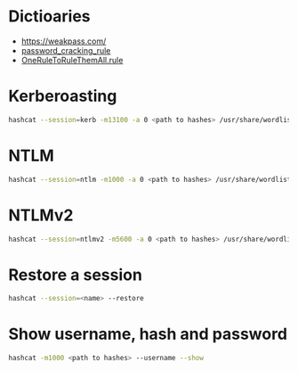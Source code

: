 # Dictioaries
- https://weakpass.com/
- [password_cracking_rule](https://github.com/NotSoSecure/password_cracking_rules)
- [OneRuleToRuleThemAll.rule](https://raw.githubusercontent.com/okazymyrov/piki/master/OneRuleToRuleThemAll.rule)

# Kerberoasting
```sh
hashcat --session=kerb -m13100 -a 0 <path to hashes> /usr/share/wordlists/rockyou.txt
```

# NTLM
```sh
hashcat --session=ntlm -m1000 -a 0 <path to hashes> /usr/share/wordlists/rockyou.txt -r OneRuleToRuleThemAll.rule
```

# NTLMv2
```sh
hashcat --session=ntlmv2 -m5600 -a 0 <path to hashes> /usr/share/wordlists/rockyou.txt 
```

# Restore a session
```sh
hashcat --session=<name> --restore
```

# Show username, hash and password
```sh
hashcat -m1000 <path to hashes> --username --show
```
